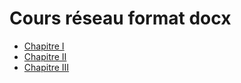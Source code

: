 # Cours réseau format docx
- [Chapitre I](./cours_1.docx)
- [Chapitre II](./cours_2.docx)
- [Chapitre III](./cours_3.docx)

